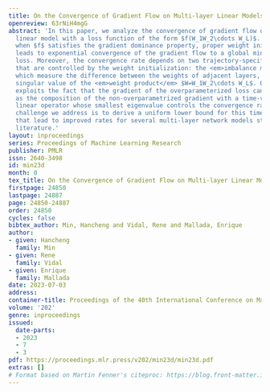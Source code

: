 ```yaml
---
title: On the Convergence of Gradient Flow on Multi-layer Linear Models
openreview: 63rNiH4mgG
abstract: 'In this paper, we analyze the convergence of gradient flow on a multi-layer
  linear model with a loss function of the form $f(W_1W_2\cdots W_L)$. We show that
  when $f$ satisfies the gradient dominance property, proper weight initialization
  leads to exponential convergence of the gradient flow to a global minimum of the
  loss. Moreover, the convergence rate depends on two trajectory-specific quantities
  that are controlled by the weight initialization: the <em>imbalance matrices</em>,
  which measure the difference between the weights of adjacent layers, and the least
  singular value of the <em>weight product</em> $W=W_1W_2\cdots W_L$. Our analysis
  exploits the fact that the gradient of the overparameterized loss can be written
  as the composition of the non-overparametrized gradient with a time-varying (weight-dependent)
  linear operator whose smallest eigenvalue controls the convergence rate. The key
  challenge we address is to derive a uniform lower bound for this time-varying eigenvalue
  that lead to improved rates for several multi-layer network models studied in the
  literature.'
layout: inproceedings
series: Proceedings of Machine Learning Research
publisher: PMLR
issn: 2640-3498
id: min23d
month: 0
tex_title: On the Convergence of Gradient Flow on Multi-layer Linear Models
firstpage: 24850
lastpage: 24887
page: 24850-24887
order: 24850
cycles: false
bibtex_author: Min, Hancheng and Vidal, Rene and Mallada, Enrique
author:
- given: Hancheng
  family: Min
- given: Rene
  family: Vidal
- given: Enrique
  family: Mallada
date: 2023-07-03
address: 
container-title: Proceedings of the 40th International Conference on Machine Learning
volume: '202'
genre: inproceedings
issued:
  date-parts:
  - 2023
  - 7
  - 3
pdf: https://proceedings.mlr.press/v202/min23d/min23d.pdf
extras: []
# Format based on Martin Fenner's citeproc: https://blog.front-matter.io/posts/citeproc-yaml-for-bibliographies/
---
```

